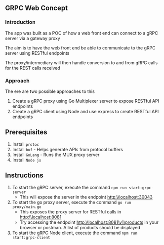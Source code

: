 ## GRPC Web Concept

### Introduction

The app was built as a POC of how a web front end can connect to a gRPC server via a gateway proxy

The aim is to have the web front end be able to communicate to the gRPC server using RESTful endpoints

The proxy/intermediary will then handle conversion to and from gRPC calls for the REST calls received

### Approach

The ere are two possible approaches to this

1. Create a gRPC proxy using Go Multiplexer server to expose RESTful API endpoints
2. Create a gRPC client using Node and use express to create RESTful API endpoints

## Prerequisites

1. Install `protoc`
2. Install `buf` - Helps generate APIs from protocol buffers
3. Install `GoLang` - Runs the MUX proxy server
4. Install `Node js`

## Instructions

1. To start the gRPC server, execute the command `npm run start:grpc-server`
   - This will expose the server in the endpoint [http:\\\\localhost:30043](http:\\localhost:30043)
2. To start the go proxy server, execute the command `go run proxy/main.go`
   - This exposes the proxy server for RESTful calls in [http:\\\\localhost:8081](http:\\localhost:8081)
   - Try accessing the endpoint [http:\\\\localhost:8081\\v1\\products](http:\\localhost:8081\v1\products) in your browser or postman. A list of products should be displayed
3. To start the gRPC Node client, execute the command `npm run start:grpc-client`
